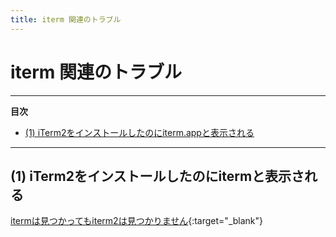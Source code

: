 ```yaml
---
title: iterm 関連のトラブル
---
```


# iterm 関連のトラブル

---
**目次**
- [(1) iTerm2をインストールしたのにiterm.appと表示される](#1)
---

## (1) iTerm2をインストールしたのにitermと表示される <a id="1"></a>

[itermは見つかってもiterm2は見つかりません](https://www.nnn.ed.nico/questions/29224){:target="_blank"}
